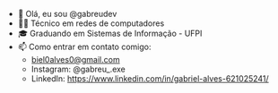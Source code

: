 - 👋 Olá, eu sou @gabreudev
- 👨‍💻 Técnico em redes de computadores 
- 🎓 Graduando em Sistemas de Informação - UFPI
- 📫 Como entrar em contato comigo:
     - biel0alves0@gmail.com
     - Instagram: @gabreu_.exe
     - LinkedIn: https://www.linkedin.com/in/gabriel-alves-621025241/

<!---
gabreudev/gabreudev is a ✨ special ✨ repository because its `README.md` (this file) appears on your GitHub profile.
You can click the Preview link to take a look at your changes.
--->

